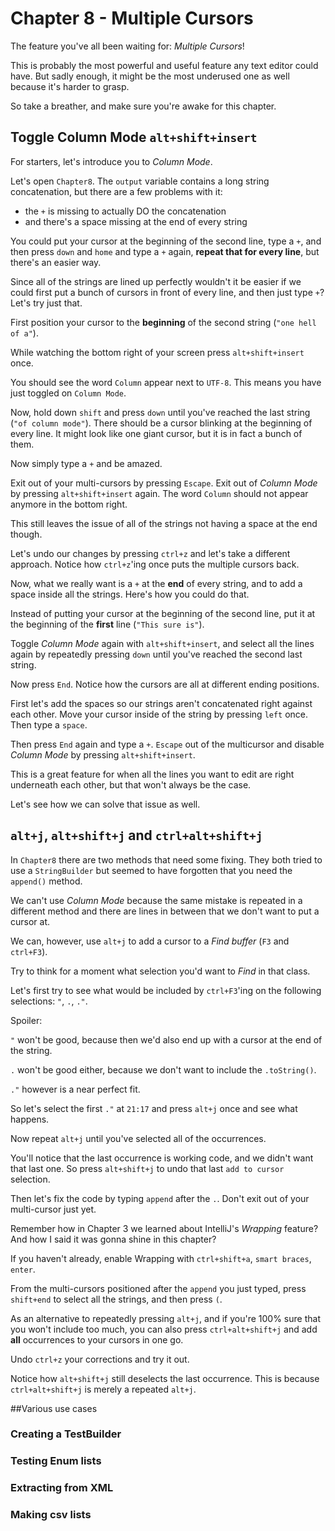 # Chapter 8 - Multiple Cursors
The feature you've all been waiting for: _Multiple Cursors_!

This is probably the most powerful and useful feature any text editor could have. But sadly enough, it might be the most underused one as well because it's harder to grasp.

So take a breather, and make sure you're awake for this chapter.

## Toggle Column Mode `alt+shift+insert`
For starters, let's introduce you to _Column Mode_.

Let's open `Chapter8`. The `output` variable contains a long string concatenation, but there are a few problems with it:
* the `+` is missing to actually DO the concatenation
* and there's a space missing at the end of every string

You could put your cursor at the beginning of the second line, type a `+`, and then press `down` and `home` and type a `+` again, **repeat that for every line**, but there's an easier way.

Since all of the strings are lined up perfectly wouldn't it be easier if we could first put a bunch of cursors in front of every line, and then just type `+`? Let's try just that.

First position your cursor to the **beginning** of the second string (`"one hell of a"`).

While watching the bottom right of your screen press `alt+shift+insert` once.

You should see the word `Column` appear next to `UTF-8`. This means you have just toggled on `Column Mode`.

Now, hold down `shift` and press `down` until you've reached the last string (`"of column mode"`). There should be a cursor blinking at the beginning of every line.
It might look like one giant cursor, but it is in fact a bunch of them.

Now simply type a `+` and be amazed.

Exit out of your multi-cursors by pressing `Escape`. Exit out of _Column Mode_ by pressing `alt+shift+insert` again. The word `Column` should not appear anymore in the bottom right.

This still leaves the issue of all of the strings not having a space at the end though.

Let's undo our changes by pressing `ctrl+z` and let's take a different approach. Notice how `ctrl+z`'ing once puts the multiple cursors back.

Now, what we really want is a `+` at the **end** of every string, and to add a space inside all the strings. Here's how you could do that.

Instead of putting your cursor at the beginning of the second line, put it at the beginning of the **first** line (`"This sure is"`).

Toggle _Column Mode_ again with `alt+shift+insert`, and select all the lines again by repeatedly pressing `down` until you've reached the second last string.

Now press `End`. Notice how the cursors are all at different ending positions.

First let's add the spaces so our strings aren't concatenated right against each other. Move your cursor inside of the string by pressing `left` once. Then type a `space`.

Then press `End` again and type a `+`. `Escape` out of the multicursor and disable _Column Mode_ by pressing `alt+shift+insert`.

This is a great feature for when all the lines you want to edit are right underneath each other, but that won't always be the case.

Let's see how we can solve that issue as well.

## `alt+j`, `alt+shift+j` and `ctrl+alt+shift+j`
In `Chapter8` there are two methods that need some fixing. They both tried to use a `StringBuilder` but seemed to have forgotten that you need the `append()` method.

We can't use _Column Mode_ because the same mistake is repeated in a different method and there are lines in between that we don't want to put a cursor at.

We can, however, use `alt+j` to add a cursor to a _Find buffer_ (`F3` and `ctrl+F3`).

Try to think for a moment what selection you'd want to _Find_ in that class.

Let's first try to see what would be included by `ctrl+F3`'ing on the following selections: `"`, `.`, `."`.

Spoiler:

`"` won't be good, because then we'd also end up with a cursor at the end of the string.

`.` won't be good either, because we don't want to include the `.toString()`.

`."` however is a near perfect fit.

So let's select the first `."` at `21:17` and press `alt+j` once and see what happens.

Now repeat `alt+j` until you've selected all of the occurrences.

You'll notice that the last occurrence is working code, and we didn't want that last one. So press `alt+shift+j` to undo that last `add to cursor` selection.

Then let's fix the code by typing `append` after the `.`. Don't exit out of your multi-cursor just yet.

Remember how in Chapter 3 we learned about IntelliJ's _Wrapping_ feature? And how I said it was gonna shine in this chapter?

If you haven't already, enable Wrapping with `ctrl+shift+a`, `smart braces`, `enter`.

From the multi-cursors positioned after the `append` you just typed, press `shift+end` to select all the strings, and then press `(`.

As an alternative to repeatedly pressing `alt+j`, and if you're 100% sure that you won't include too much, you can also press `ctrl+alt+shift+j` and add **all** occurrences to your cursors in one go.

Undo `ctrl+z` your corrections and try it out.

Notice how `alt+shift+j` still deselects the last occurrence. This is because `ctrl+alt+shift+j` is merely a repeated `alt+j`.

##Various use cases
### Creating a TestBuilder

### Testing Enum lists

### Extracting from XML

### Making csv lists
